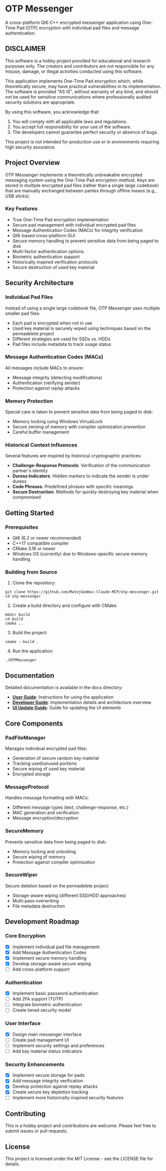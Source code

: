 # OTP Messenger

A cross-platform Qt6 C++ encrypted messenger application using One-Time Pad (OTP) encryption with individual pad files and message authentication.

## DISCLAIMER

This software is a hobby project provided for educational and research purposes only. The creators and contributors are not responsible for any misuse, damage, or illegal activities conducted using this software.

This application implements One-Time Pad encryption which, while theoretically secure, may have practical vulnerabilities in its implementation. The software is provided "AS IS", without warranty of any kind, and should not be used for sensitive communications where professionally audited security solutions are appropriate.

By using this software, you acknowledge that:
1. You will comply with all applicable laws and regulations.
2. You accept full responsibility for your use of the software.
3. The developers cannot guarantee perfect security or absence of bugs.

This project is not intended for production use or in environments requiring high security assurance.

## Project Overview

OTP Messenger implements a theoretically unbreakable encrypted messaging system using the One-Time Pad encryption method. Keys are stored in multiple encrypted pad files (rather than a single large codebook) that are manually exchanged between parties through offline means (e.g., USB sticks).

### Key Features

- True One-Time Pad encryption implementation
- Secure pad management with individual encrypted pad files
- Message Authentication Codes (MACs) for integrity verification
- Qt6-based cross-platform GUI
- Secure memory handling to prevent sensitive data from being paged to disk
- Multi-factor authentication options
- Biometric authentication support
- Historically inspired verification protocols
- Secure destruction of used key material

## Security Architecture

### Individual Pad Files

Instead of using a single large codebook file, OTP Messenger uses multiple smaller pad files:

- Each pad is encrypted when not in use
- Used key material is securely wiped using techniques based on the permadelete project
- Different strategies are used for SSDs vs. HDDs
- Pad files include metadata to track usage status

### Message Authentication Codes (MACs)

All messages include MACs to ensure:

- Message integrity (detecting modifications)
- Authentication (verifying sender)
- Protection against replay attacks

### Memory Protection

Special care is taken to prevent sensitive data from being paged to disk:

- Memory locking using Windows VirtualLock
- Secure zeroing of memory with compiler optimization prevention
- Careful buffer management

### Historical Context Influences

Several features are inspired by historical cryptographic practices:

- **Challenge-Response Protocols**: Verification of the communication partner's identity
- **Duress Indicators**: Hidden markers to indicate the sender is under duress
- **Code Phrases**: Predefined phrases with specific meanings
- **Secure Destruction**: Methods for quickly destroying key material when compromised

## Getting Started

### Prerequisites

- Qt6 (6.2 or newer recommended)
- C++17 compatible compiler
- CMake 3.16 or newer
- Windows OS (currently) due to Windows-specific secure memory handling

### Building from Source

1. Clone the repository:
```
git clone https://github.com/MatejGomboc-Claude-MCP/otp-messenger.git
cd otp-messenger
```

2. Create a build directory and configure with CMake:
```
mkdir build
cd build
cmake ..
```

3. Build the project:
```
cmake --build .
```

4. Run the application:
```
./OTPMessenger
```

## Documentation

Detailed documentation is available in the docs directory:

- **[User Guide](docs/USER_GUIDE.md)**: Instructions for using the application
- **[Developer Guide](docs/DEVELOPER_GUIDE.md)**: Implementation details and architecture overview
- **[UI Update Guide](docs/UI_UPDATE_GUIDE.md)**: Guide for updating the UI elements

## Core Components

### PadFileManager

Manages individual encrypted pad files:
- Generation of secure random key material
- Tracking used/unused portions
- Secure wiping of used key material
- Encrypted storage

### MessageProtocol

Handles message formatting with MACs:
- Different message types (text, challenge-response, etc.)
- MAC generation and verification
- Message encryption/decryption

### SecureMemory

Prevents sensitive data from being paged to disk:
- Memory locking and unlocking
- Secure wiping of memory
- Protection against compiler optimization

### SecureWiper

Secure deletion based on the permadelete project:
- Storage-aware wiping (different SSD/HDD approaches)
- Multi-pass overwriting
- File metadata destruction

## Development Roadmap

### Core Encryption
- [x] Implement individual pad file management
- [x] Add Message Authentication Codes
- [x] Implement secure memory handling
- [x] Develop storage-aware secure wiping
- [ ] Add cross-platform support

### Authentication
- [x] Implement basic password authentication
- [ ] Add 2FA support (TOTP)
- [ ] Integrate biometric authentication
- [ ] Create tiered security model

### User Interface
- [x] Design main messenger interface
- [ ] Create pad management UI
- [ ] Implement security settings and preferences
- [ ] Add key material status indicators

### Security Enhancements
- [x] Implement secure storage for pads
- [x] Add message integrity verification
- [x] Develop protection against replay attacks
- [x] Create secure key depletion tracking
- [ ] Implement more historically-inspired security features

## Contributing

This is a hobby project and contributions are welcome. Please feel free to submit issues or pull requests.

## License

This project is licensed under the MIT License - see the LICENSE file for details.
